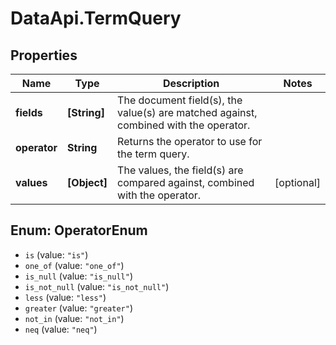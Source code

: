 # DataApi.TermQuery

## Properties
Name | Type | Description | Notes
------------ | ------------- | ------------- | -------------
**fields** | **[String]** | The document field(s), the value(s) are matched against, combined with the operator. | 
**operator** | **String** | Returns the operator to use for the term query. | 
**values** | **[Object]** | The values, the field(s) are compared against, combined with the operator. | [optional] 

<a name="OperatorEnum"></a>
## Enum: OperatorEnum

* `is` (value: `"is"`)
* `one_of` (value: `"one_of"`)
* `is_null` (value: `"is_null"`)
* `is_not_null` (value: `"is_not_null"`)
* `less` (value: `"less"`)
* `greater` (value: `"greater"`)
* `not_in` (value: `"not_in"`)
* `neq` (value: `"neq"`)

